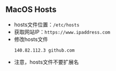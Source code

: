 ## MacOS Hosts
* hosts文件位置：`/etc/hosts`
* 获取网站IP：`https://www.ipaddress.com`
* 修改hosts文件
  ```
  140.82.112.3 github.com
  ```
* 注意，hosts文件不要扩展名
